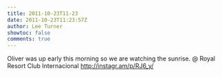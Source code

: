 ```yaml
---
title: 2011-10-23T11-23
date: 2011-10-23T11:23:57Z
author: Lee Turner
showtoc: false
comments: true
---
```


Oliver was up early this morning so we are watching the sunrise.   @ Royal Resort Club Internacional http://instagr.am/p/RJ6_y/

